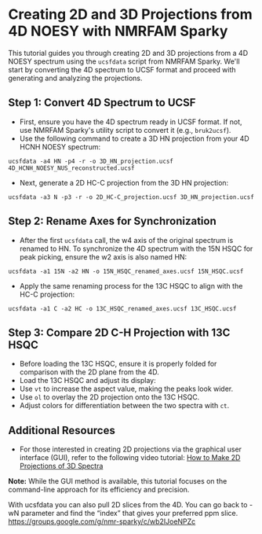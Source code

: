 # Creating 2D and 3D Projections from 4D NOESY with NMRFAM Sparky

This tutorial guides you through creating 2D and 3D projections from a 4D NOESY spectrum using the `ucsfdata` script from NMRFAM Sparky. We'll start by converting the 4D spectrum to UCSF format and proceed with generating and analyzing the projections.

## Step 1: Convert 4D Spectrum to UCSF

- First, ensure you have the 4D spectrum ready in UCSF format. If not, use NMRFAM Sparky's utility script to convert it (e.g., `bruk2ucsf`).
- Use the following command to create a 3D HN projection from your 4D HCNH NOESY spectrum:

```shell
ucsfdata -a4 HN -p4 -r -o 3D_HN_projection.ucsf 4D_HCNH_NOESY_NUS_reconstructed.ucsf
```

- Next, generate a 2D HC-C projection from the 3D HN projection:

```shell
ucsfdata -a3 N -p3 -r -o 2D_HC-C_projection.ucsf 3D_HN_projection.ucsf
```


## Step 2: Rename Axes for Synchronization

- After the first `ucsfdata` call, the w4 axis of the original spectrum is renamed to HN. To synchronize the 4D spectrum with the 15N HSQC for peak picking, ensure the w2 axis is also named HN:

```shell
ucsfdata -a1 15N -a2 HN -o 15N_HSQC_renamed_axes.ucsf 15N_HSQC.ucsf
```

- Apply the same renaming process for the 13C HSQC to align with the HC-C projection:

```shell
ucsfdata -a1 C -a2 HC -o 13C_HSQC_renamed_axes.ucsf 13C_HSQC.ucsf
```


## Step 3: Compare 2D C-H Projection with 13C HSQC

- Before loading the 13C HSQC, ensure it is properly folded for comparison with the 2D plane from the 4D.
- Load the 13C HSQC and adjust its display:
- Use `vt` to increase the aspect value, making the peaks look wider.
- Use `ol` to overlay the 2D projection onto the 13C HSQC.
- Adjust colors for differentiation between the two spectra with `ct`.

## Additional Resources

- For those interested in creating 2D projections via the graphical user interface (GUI), refer to the following video tutorial: [How to Make 2D Projections of 3D Spectra](https://www.youtube.com/watch?v=KyfyS5inLwI)

**Note:** While the GUI method is available, this tutorial focuses on the command-line approach for its efficiency and precision.


With ucsfdata you can also pull 2D slices from the 4D. You can go back to -wN parameter and find the “index” that gives your preferred ppm slice.
https://groups.google.com/g/nmr-sparky/c/wb2IJoeNPZc
